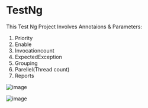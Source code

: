 # TestNg
This Test Ng Project Involves Annotaions & Parameters:

1. Priority
2. Enable
3. Invocationcount
4. ExpectedException
6. Grouping
7. Parellel(Thread count)
8. Reports

![image](https://github.com/user-attachments/assets/988482bd-69a5-4707-8e10-cfd08e39d061)





![image](https://github.com/user-attachments/assets/955fa4d9-2c98-452f-8867-46aebcccfa80)
